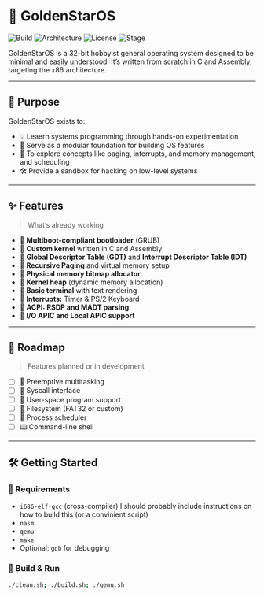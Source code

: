 # 🌟 GoldenStarOS

![Build](https://img.shields.io/badge/build-passing-brightgreen)
![Architecture](https://img.shields.io/badge/arch-x86-blue)
![License](https://img.shields.io/badge/license-MIT-blueviolet)
![Stage](https://img.shields.io/badge/status-early--stage-yellow)

GoldenStarOS is a 32-bit hobbyist general operating system designed to be minimal and easily understood. It’s written from scratch in C and Assembly, targeting the x86 architecture.

---

## 🎯 Purpose

GoldenStarOS exists to:

- 💡 Leaern systems programming through hands-on experimentation
- 🧱 Serve as a modular foundation for building OS features
- 🧠 To explore concepts like paging, interrupts, and memory management, and scheduling
- 🛠️ Provide a sandbox for hacking on low-level systems

---

## ✨ Features

> What’s already working

- 🔹 **Multiboot-compliant bootloader** (GRUB)
- 🔹 **Custom kernel** written in C and Assembly
- 🔹 **Global Descriptor Table (GDT)** and **Interrupt Descriptor Table (IDT)**
- 🔹 **Recursive Paging** and virtual memory setup
- 🔹 **Physical memory bitmap allocator**
- 🔹 **Kernel heap** (dynamic memory allocation)
- 🔹 **Basic terminal** with text rendering
- 🔹 **Interrupts:** Timer & PS/2 Keyboard
- 🔹 **ACPI: RSDP and MADT parsing**
- 🔹 **I/O APIC and Local APIC support**

---

## 🔮 Roadmap

> Features planned or in development

- [ ] 🧵 Preemptive multitasking
- [ ] 💬 Syscall interface
- [ ] 🧍 User-space program support
- [ ] 💾 Filesystem (FAT32 or custom)
- [ ] 🧠 Process scheduler
- [ ] ⌨️ Command-line shell

---

## 🛠️ Getting Started

### 🔧 Requirements

- `i686-elf-gcc` (cross-compiler) I should probably include instructions on how to build this (or a convinient script)
- `nasm`
- `qemu`
- `make`
- Optional: `gdb` for debugging

### 🚀 Build & Run

```bash
./clean.sh; ./build.sh; ./qemu.sh


